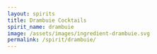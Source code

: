 ```yaml
---
layout: spirits
title: Drambuie Cocktails
spirit_name: drambuie
image: /assets/images/ingredient-drambuie.svg
permalink: /spirit/drambuie/
---
```

